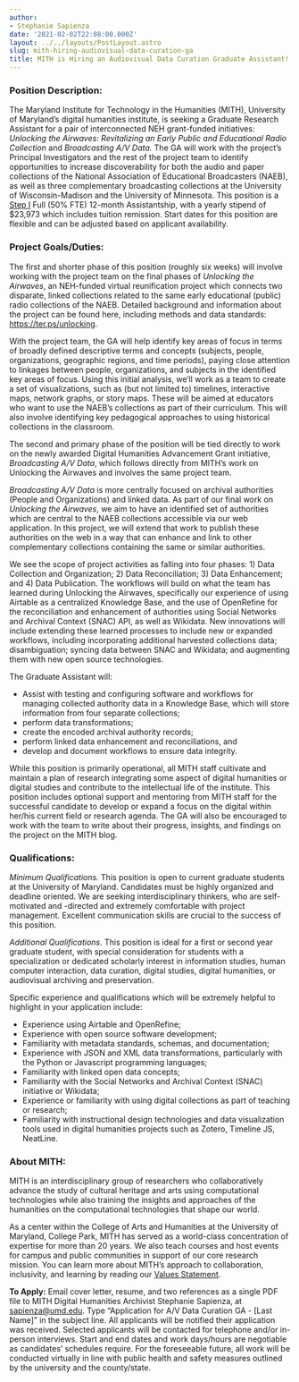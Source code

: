 ```yaml
---
author:
- Stephanie Sapienza
date: '2021-02-02T22:08:00.000Z'
layout: ../../layouts/PostLayout.astro
slug: mith-hiring-audiovisual-data-curation-ga
title: MITH is Hiring an Audiovisual Data Curation Graduate Assistant!
---
```


### Position Description:

The Maryland Institute for Technology in the Humanities (MITH), University of Maryland’s digital humanities institute, is seeking a Graduate Research Assistant for a pair of interconnected NEH grant-funded initiatives: *Unlocking the Airwaves: Revitalizing an Early Public and Educational Radio Collection* and *Broadcasting A/V Data.* The GA will work with the project’s Principal Investigators and the rest of the project team to identify opportunities to increase discoverability for both the audio and paper collections of the National Association of Educational Broadcasters (NAEB), as well as three complementary broadcasting collections at the University of Wisconsin-Madison and the University of Minnesota. This position is a [Step I](https://gradschool.umd.edu/sites/gradschool.umd.edu/files/uploads/fy21_grad_stipend_memo.pdf) Full (50% FTE) 12-month Assistantship, with a yearly stipend of $23,973 which includes tuition remission. Start dates for this position are flexible and can be adjusted based on applicant availability.

### Project Goals/Duties:

The first and shorter phase of this position (roughly six weeks) will involve working with the project team on the final phases of *Unlocking the Airwaves*, an NEH-funded virtual reunification project which connects two disparate, linked collections related to the same early educational (public) radio collections of the NAEB. Detailed background and information about the project can be found here, including methods and data standards: https://ter.ps/unlocking.

With the project team, the GA will help identify key areas of focus in terms of broadly defined descriptive terms and concepts (subjects, people, organizations, geographic regions, and time periods), paying close attention to linkages between people, organizations, and subjects in the identified key areas of focus. Using this initial analysis, we’ll work as a team to create a set of visualizations, such as (but not limited to) timelines, interactive maps, network graphs, or story maps. These will be aimed at educators who want to use the NAEB’s collections as part of their curriculum. This will also involve identifying key pedagogical approaches to using historical collections in the classroom.

The second and primary phase of the position will be tied directly to work on the newly awarded Digital Humanities Advancement Grant initiative, *Broadcasting A/V Data*, which follows directly from MITH’s work on Unlocking the Airwaves and involves the same project team.

*Broadcasting A/V Data* is more centrally focused on archival authorities (People and Organizations) and linked data. As part of our final work on *Unlocking the Airwaves*, we aim to have an identified set of authorities which are central to the NAEB collections accessible via our web application. In this project, we will extend that work to publish these authorities on the web in a way that can enhance and link to other complementary collections containing the same or similar authorities.

We see the scope of project activities as falling into four phases: 1) Data Collection and Organization; 2) Data Reconciliation; 3) Data Enhancement; and 4) Data Publication. The workflows will build on what the team has learned during Unlocking the Airwaves, specifically our experience of using Airtable as a centralized Knowledge Base, and the use of OpenRefine for the reconciliation and enhancement of authorities using Social Networks and Archival Context (SNAC) API, as well as Wikidata. New innovations will include extending these learned processes to include new or expanded workflows, including incorporating additional harvested collections data; disambiguation; syncing data between SNAC and Wikidata; and augmenting them with new open source technologies.

The Graduate Assistant will:

* Assist with testing and configuring software and workflows for managing collected authority data in a Knowledge Base, which will store information from four separate collections;
* perform data transformations;
* create the encoded archival authority records;
* perform linked data enhancement and reconciliations, and
* develop and document workflows to ensure data integrity.

While this position is primarily operational, all MITH staff cultivate and maintain a plan of research integrating some aspect of digital humanities or digital studies and contribute to the intellectual life of the institute. This position includes optional support and mentoring from MITH staff for the successful candidate to develop or expand a focus on the digital within her/his current field or research agenda. The GA will also be encouraged to work with the team to write about their progress, insights, and findings on the project on the MITH blog.

### Qualifications:

*Minimum Qualifications.* This position is open to current graduate students at the University of Maryland. Candidates must be highly organized and deadline oriented. We are seeking interdisciplinary thinkers, who are self- motivated and -directed and extremely comfortable with project management. Excellent communication skills are crucial to the success of this position.


*Additional Qualifications.* This position is ideal for a first or second year graduate student, with special consideration for students with a specialization or dedicated scholarly interest in information studies, human computer interaction, data curation, digital studies, digital humanities, or audiovisual archiving and preservation.

Specific experience and qualifications which will be extremely helpful to highlight in your application include:

* Experience using Airtable and OpenRefine;
* Experience with open source software development;
* Familiarity with metadata standards, schemas, and documentation;
* Experience with JSON and XML data transformations, particularly with the Python or Javascript programming languages;
* Familiarity with linked open data concepts;
* Familiarity with the Social Networks and Archival Context (SNAC) initiative or Wikidata;
* Experience or familiarity with using digital collections as part of teaching or research;
* Familiarity with instructional design technologies and data visualization tools used in digital humanities projects such as Zotero, Timeline JS, NeatLine.

### About MITH:

MITH is an interdisciplinary group of researchers who collaboratively advance the study of cultural heritage and arts using computational technologies while also training the insights and approaches of the humanities on the computational technologies that shape our world.

As a center within the College of Arts and Humanities at the University of Maryland, College Park, MITH has served as a world-class concentration of expertise for more than 20 years. We also teach courses and host events for campus and public communities in support of our core research mission. You can learn more about MITH’s approach to collaboration, inclusivity, and learning by reading our [Values Statement](https://archive.mith.umd.edu/mith-2020/index.html%3Fp=19229.html).

**To Apply:**  Email cover letter, resume, and two references as a single PDF file to MITH Digital Humanities Archivist Stephanie Sapienza, at sapienza@umd.edu. Type “Application for A/V Data Curation GA - [Last Name]” in the subject line. All applicants will be notified their application was received. Selected applicants will be contacted for telephone and/or in-person interviews. Start and end dates and work days/hours are negotiable as candidates’ schedules require. For the foreseeable future, all work will be conducted virtually in line with public health and safety measures outlined by the university and the county/state.